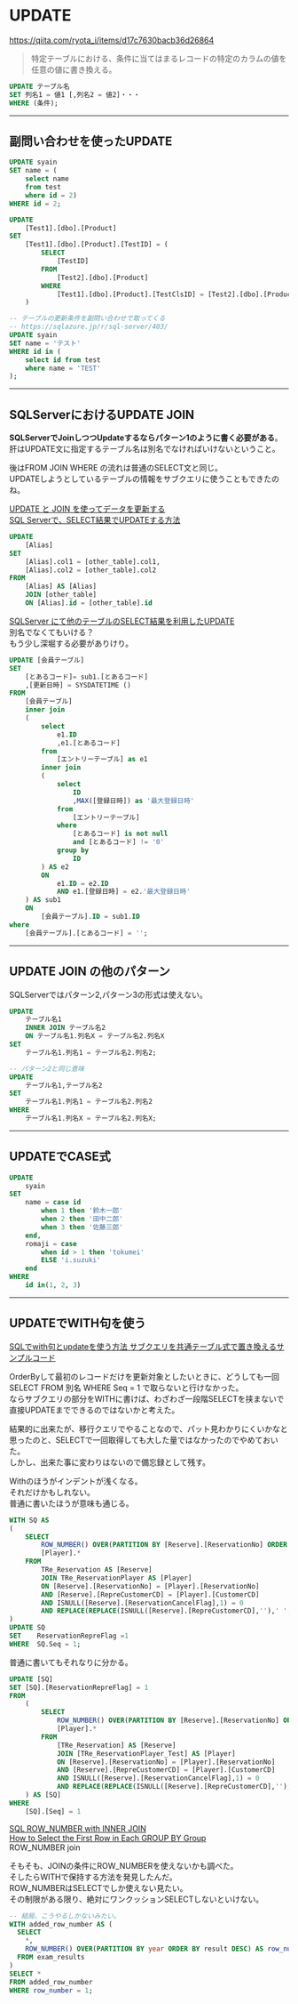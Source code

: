 
# UPDATE

<https://qiita.com/ryota_i/items/d17c7630bacb36d26864>  
>特定テーブルにおける、条件に当てはまるレコードの特定のカラムの値を任意の値に書き換える。  

``` sql : 基本
UPDATE テーブル名
SET 列名1 = 値1 [,列名2 = 値2]・・・
WHERE (条件);
```

---

## 副問い合わせを使ったUPDATE

``` sql : UPDATE文のset句で副問合せを使用する
UPDATE syain
SET name = (
    select name
    from test
    where id = 2)
WHERE id = 2;
```

``` sql : 別のデータベースの値と副問い合わせを行いUPDATEする(其の弐)
UPDATE
    [Test1].[dbo].[Product]
SET
    [Test1].[dbo].[Product].[TestID] = (
        SELECT
            [TestID]
        FROM
            [Test2].[dbo].[Product]
        WHERE
            [Test1].[dbo].[Product].[TestClsID] = [Test2].[dbo].[Product].[TestClsID]
    )
```

``` sql : UPDATE文のwhere句で副問合せを使用する(where in)
-- テーブルの更新条件を副問い合わせで取ってくる
-- https://sqlazure.jp/r/sql-server/403/
UPDATE syain
SET name = 'テスト'
WHERE id in (
    select id from test
    where name = 'TEST'
);
```

---

## SQLServerにおけるUPDATE JOIN

**SQLServerでJoinしつつUpdateするならパターン1のように書く必要がある**。  
肝はUPDATE文に指定するテーブル名は別名でなければいけないということ。  

後はFROM JOIN WHERE の流れは普通のSELECT文と同じ。  
UPDATEしようとしているテーブルの情報をサブクエリに使うこともできたのね。

[UPDATE と JOIN を使ってデータを更新する](https://sql55.com/t-sql/t-sql-update-1.php)  
[SQL Serverで、SELECT結果でUPDATEする方法](https://sqlazure.jp/r/sql-server/403/)  

``` sql : パターン1
UPDATE
    [Alias]
SET
    [Alias].col1 = [other_table].col1,
    [Alias].col2 = [other_table].col2
FROM
    [Alias] AS [Alias]
    JOIN [other_table]
    ON [Alias].id = [other_table].id
```

[SQLServer にて他のテーブルのSELECT結果を利用したUPDATE](https://pg.4696.info/db/mssql/sqlserver-sql.html)  
別名でなくてもいける？  
もう少し深堀する必要がありけり。  

``` sql :
UPDATE [会員テーブル]
SET 
    [とあるコード]= sub1.[とあるコード]
    ,[更新日時] = SYSDATETIME ()
FROM 
    [会員テーブル]
    inner join 
    (
        select
            e1.ID
            ,e1.[とあるコード]
        from
            [エントリーテーブル] as e1
        inner join 
        (
            select 
                ID
                ,MAX([登録日時]) as '最大登録日時'
            from
                [エントリーテーブル]
            where
                [とあるコード] is not null
                and [とあるコード] != '0'
            group by
                ID
        ) AS e2
        ON 
            e1.ID = e2.ID
            AND e1.[登録日時] = e2.'最大登録日時'
    ) AS sub1
    ON 
        [会員テーブル].ID = sub1.ID
where 
    [会員テーブル].[とあるコード] = '';
```

---

## UPDATE JOIN の他のパターン

SQLServerではパターン2,パターン3の形式は使えない。  

``` sql : パターン2
UPDATE
    テーブル名1 
    INNER JOIN テーブル名2 
    ON テーブル名1.列名X = テーブル名2.列名X
SET
    テーブル名1.列名1 = テーブル名2.列名2;
```

``` sql : パターン3
-- パターン2と同じ意味
UPDATE
    テーブル名1,テーブル名2
SET
    テーブル名1.列名1 = テーブル名2.列名2
WHERE
    テーブル名1.列名X = テーブル名2.列名X;
```

---

## UPDATEでCASE式

``` sql : UPDATE文でCASE式を使用する
UPDATE
    syain
SET
    name = case id
        when 1 then '鈴木一郎'
        when 2 then '田中二郎'
        when 3 then '佐藤三郎'
    end,
    romaji = case
        when id > 1 then 'tokumei'
        ELSE 'i.suzuki'
    end
WHERE
    id in(1, 2, 3)
```

---

## UPDATEでWITH句を使う

[SQLでwith句とupdateを使う方法 サブクエリを共通テーブル式で置き換えるサンプルコード](https://style.potepan.com/articles/30390.html)  

OrderByして最初のレコードだけを更新対象としたいときに、どうしても一回 SELECT FROM 別名 WHERE Seq = 1 で取らないと行けなかった。  
ならサブクエリの部分をWITHに書けば、わざわざ一段階SELECTを挟まないで直接UPDATEまでできるのではないかと考えた。  

結果的に出来たが、移行クエリでやることなので、パット見わかりにくいかなと思ったのと、SELECTで一回取得しても大した量ではなかったのでやめておいた。  
しかし、出来た事に変わりはないので備忘録として残す。  

Withのほうがインデントが浅くなる。  
それだけかもしれない。  
普通に書いたほうが意味も通じる。

``` sql : 実務でうまくいったパターン
WITH SQ AS
(
    SELECT
        ROW_NUMBER() OVER(PARTITION BY [Reserve].[ReservationNo] ORDER BY [Player].[PlayerNo]) AS Seq,
        [Player].*
    FROM
        TRe_Reservation AS [Reserve]
        JOIN TRe_ReservationPlayer AS [Player]
        ON [Reserve].[ReservationNo] = [Player].[ReservationNo]
        AND [Reserve].[RepreCustomerCD] = [Player].[CustomerCD]
        AND ISNULL([Reserve].[ReservationCancelFlag],1) = 0
        AND REPLACE(REPLACE(ISNULL([Reserve].[RepreCustomerCD],''),' ',''),'　','') <> ''
)
UPDATE SQ
SET    ReservationRepreFlag =1
WHERE  SQ.Seq = 1;
```

普通に書いてもそれなりに分かる。

``` sql
UPDATE [SQ]
SET [SQ].[ReservationRepreFlag] = 1
FROM
    (
        SELECT
            ROW_NUMBER() OVER(PARTITION BY [Reserve].[ReservationNo] ORDER BY [Player].[PlayerNo]) AS Seq,
            [Player].*
        FROM
            [TRe_Reservation] AS [Reserve]
            JOIN [TRe_ReservationPlayer_Test] AS [Player]
            ON [Reserve].[ReservationNo] = [Player].[ReservationNo]
            AND [Reserve].[RepreCustomerCD] = [Player].[CustomerCD]
            AND ISNULL([Reserve].[ReservationCancelFlag],1) = 0
            AND REPLACE(REPLACE(ISNULL([Reserve].[RepreCustomerCD],''),' ',''),'　','') <> ''
    ) AS [SQ]
WHERE
    [SQ].[Seq] = 1
```

[SQL ROW_NUMBER with INNER JOIN](https://stackoverflow.com/questions/9752361/sql-row-number-with-inner-join)  
[How to Select the First Row in Each GROUP BY Group](https://learnsql.com/cookbook/how-to-select-the-first-row-in-each-group-by-group/)  
ROW_NUMBER join

そもそも、JOINの条件にROW_NUMBERを使えないかも調べた。  
そしたらWITHで保持する方法を発見したんだ。  
ROW_NUMBERはSELECTでしか使えない見たい。  
その制限がある限り、絶対にワンクッションSELECTしないといけない。  

``` sql
-- 結局、こうやるしかないみたい。
WITH added_row_number AS (
  SELECT
    *,
    ROW_NUMBER() OVER(PARTITION BY year ORDER BY result DESC) AS row_number
  FROM exam_results
)
SELECT *
FROM added_row_number
WHERE row_number = 1;
```
